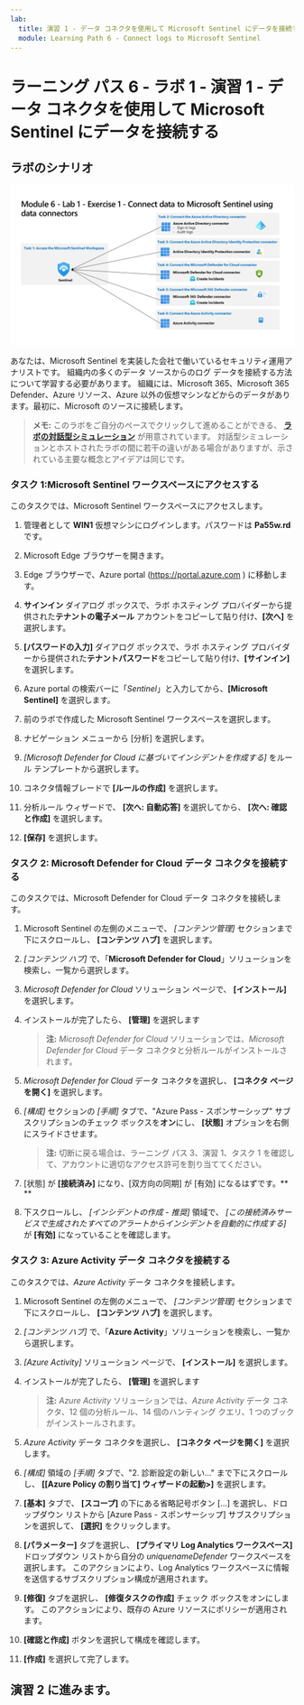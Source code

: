 ```yaml
---
lab:
  title: 演習 1 - データ コネクタを使用して Microsoft Sentinel にデータを接続する
  module: Learning Path 6 - Connect logs to Microsoft Sentinel
---
```


# ラーニング パス 6 - ラボ 1 - 演習 1 - データ コネクタを使用して Microsoft Sentinel にデータを接続する

## ラボのシナリオ

![ラボの概要。](../Media/SC-200-Lab_Diagrams_Mod6_L1_Ex1.png)

あなたは、Microsoft Sentinel を実装した会社で働いているセキュリティ運用アナリストです。 組織内の多くのデータ ソースからのログ データを接続する方法について学習する必要があります。 組織には、Microsoft 365、Microsoft 365 Defender、Azure リソース、Azure 以外の仮想マシンなどからのデータがあります。最初に、Microsoft のソースに接続します。

>**メモ:** このラボをご自分のペースでクリックして進めることができる、 **[ラボの対話型シミュレーション](https://mslabs.cloudguides.com/guides/SC-200%20Lab%20Simulation%20-%20Connect%20data%20to%20Microsoft%20Sentinel%20using%20data%20connectors)** が用意されています。 対話型シミュレーションとホストされたラボの間に若干の違いがある場合がありますが、示されている主要な概念とアイデアは同じです。 


### タスク 1:Microsoft Sentinel ワークスペースにアクセスする

このタスクでは、Microsoft Sentinel ワークスペースにアクセスします。

1. 管理者として **WIN1** 仮想マシンにログインします。パスワードは **Pa55w.rd** です。  

1. Microsoft Edge ブラウザーを開きます。

1. Edge ブラウザーで、Azure portal (https://portal.azure.com ) に移動します。

1. **サインイン** ダイアログ ボックスで、ラボ ホスティング プロバイダーから提供された**テナントの電子メール** アカウントをコピーして貼り付け、**[次へ]** を選択します。

1. **[パスワードの入力]** ダイアログ ボックスで、ラボ ホスティング プロバイダーから提供された**テナントパスワード**をコピーして貼り付け、**[サインイン]** を選択します。

1. Azure portal の検索バーに「*Sentinel*」と入力してから、**[Microsoft Sentinel]** を選択します。

1. 前のラボで作成した Microsoft Sentinel ワークスペースを選択します。

1. ナビゲーション メニューから [分析] を選択します。

1. *[Microsoft Defender for Cloud に基づいてインシデントを作成する]* をルール テンプレートから選択します。

1. コネクタ情報ブレードで **[ルールの作成]** を選択します。

1. 分析ルール ウィザードで、 **[次へ: 自動応答]** を選択してから、 **[次へ: 確認と作成]** を選択します。

1. **[保存]** を選択します。

### タスク 2: Microsoft Defender for Cloud データ コネクタを接続する

このタスクでは、Microsoft Defender for Cloud データ コネクタを接続します。

1. Microsoft Sentinel の左側のメニューで、 *[コンテンツ管理]* セクションまで下にスクロールし、 **[コンテンツ ハブ]** を選択します。

1. *[コンテンツ ハブ]* で、「**Microsoft Defender for Cloud**」ソリューションを検索し、一覧から選択します。

1. *Microsoft Defender for Cloud* ソリューション ページで、 **[インストール]** を選択します。

1. インストールが完了したら、 **[管理]** を選択します

    >**注:** *Microsoft Defender for Cloud* ソリューションでは、*Microsoft Defender for Cloud* データ コネクタと分析ルールがインストールされます。

1. *Microsoft Defender for Cloud* データ コネクタを選択し、 **[コネクタ ページを開く]** を選択します。

1. *[構成]* セクションの *[手順]* タブで、"Azure Pass - スポンサーシップ" サブスクリプションのチェック ボックスを**オン**にし、 **[状態]** オプションを右側にスライドさせます。

    >**注:** 切断に戻る場合は、ラーニング パス 3、演習 1、タスク 1 を確認して、アカウントに適切なアクセス許可を割り当ててください。

1. [状態] が **[接続済み]** になり、[双方向の同期] が [有効] になるはずです。** **

1. 下スクロールし、 *[インシデントの作成 - 推奨]* 領域で、 *[この接続済みサービスで生成されたすべてのアラートからインシデントを自動的に作成する]* が **[有効]** になっていることを確認します。

### タスク 3: Azure Activity データ コネクタを接続する

このタスクでは、*Azure Activity* データ コネクタを接続します。

1. Microsoft Sentinel の左側のメニューで、 *[コンテンツ管理]* セクションまで下にスクロールし、 **[コンテンツ ハブ]** を選択します。

1. *[コンテンツ ハブ]* で、「**Azure Activity**」ソリューションを検索し、一覧から選択します。

1. *[Azure Activity]* ソリューション ページで、 **[インストール]** を選択します。

1. インストールが完了したら、 **[管理]** を選択します

    >**注:** *Azure Activity* ソリューションでは、*Azure Activity* データ コネクタ、12 個の分析ルール、14 個のハンティング クエリ、1 つのブックがインストールされます。

1. *Azure Activity* データ コネクタを選択し、 **[コネクタ ページを開く]** を選択します。

1. *[構成]* 領域の *[手順]* タブで、"2. 診断設定の新しい..." まで下にスクロールし、 **[[Azure Policy の割り当て] ウィザードの起動>]** を選択します。

1. **[基本]** タブで、 **[スコープ]** の下にある省略記号ボタン [...] を選択し、ドロップダウン リストから [Azure Pass - スポンサーシップ] サブスクリプションを選択して、 **[選択]** をクリックします。

1. **[パラメーター]** タブを選択し、 **[プライマリ Log Analytics ワークスペース]** ドロップダウン リストから自分の *uniquenameDefender* ワークスペースを選択します。 このアクションにより、Log Analytics ワークスペースに情報を送信するサブスクリプション構成が適用されます。

1. **[修復]** タブを選択し、 **[修復タスクの作成]** チェック ボックスをオンにします。 このアクションにより、既存の Azure リソースにポリシーが適用されます。

1. **[確認と作成]** ボタンを選択して構成を確認します。

1. **[作成]** を選択して完了します。

## 演習 2 に進みます。

